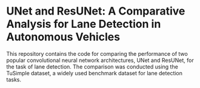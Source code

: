 # UNet and ResUNet: A Comparative Analysis for Lane Detection in Autonomous Vehicles
This repository contains the code for comparing the performance of two popular convolutional neural network architectures, UNet and ResUNet, for the task of lane detection. The comparison was conducted using the TuSimple dataset, a widely used benchmark dataset for lane detection tasks.

